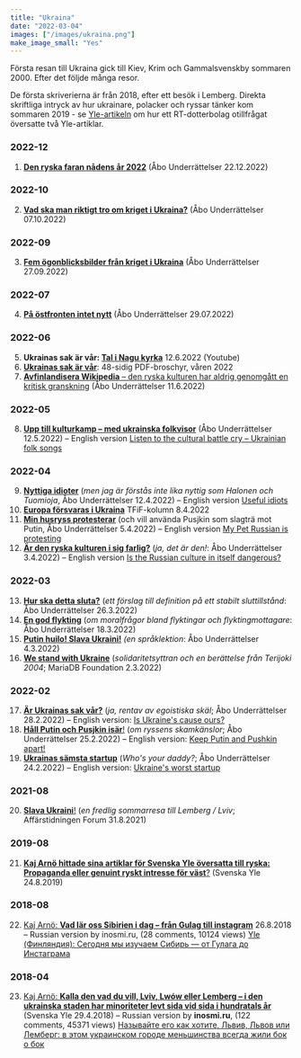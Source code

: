 ```yaml
---
title: "Ukraina"
date: "2022-03-04"
images: ["/images/ukraina.png"]
make_image_small: "Yes"
---
```


Första resan till Ukraina gick till Kiev, Krim och Gammalsvenskby sommaren 2000. Efter det följde många resor.

De första skriverierna är från 2018, efter ett besök i Lemberg. Direkta skriftliga intryck av hur ukrainare, polacker och ryssar tänker kom sommaren 2019 - se [Yle-artikeln](https://svenska.yle.fi/artikel/2019/08/24/kaj-arno-hittade-sina-artiklar-for-svenska-yle-oversatta-till-ryska-propaganda) om hur ett RT-dotterbolag otillfrågat översatte två Yle-artiklar.

### 2022-12
1. **[Den ryska faran nådens år 2022](https://abounderrattelser.fi/den-ryska-faran-nadens-ar-2022/)** (Åbo Underrättelser 22.12.2022)

### 2022-10
2. **[Vad ska man riktigt tro om kriget i Ukraina?](https://abounderrattelser.fi/vad-ska-man-riktigt-tro-om-kriget-i-ukraina/)** (Åbo Underrättelser 07.10.2022) 

### 2022-09

3. **[Fem ögonblicksbilder från kriget i Ukraina](https://abounderrattelser.fi/fem-ogonblicksbilder-fran-kriget-i-ukraina/)** (Åbo Underrättelser 27.09.2022)

### 2022-07

4. **[På östfronten intet nytt](https://abounderrattelser.fi/pa-ostfronten-intet-nytt/)** (Åbo Underrättelser 29.07.2022) 

### 2022-06

5. **Ukrainas sak är vår: [Tal i Nagu kyrka](https://youtu.be/VarF_VVckEE)** 12.6.2022 (Youtube)
2. **[Ukrainas sak är vår](https://kaj.arno.fi/ukrainas-sak/)**: 48-sidig PDF-broschyr, våren 2022
3. [**Avfinlandisera Wikipedia** – den ryska kulturen har aldrig genomgått en kritisk granskning](https://abounderrattelser.fi/avfinlandisera-wikipedia-den-ryska-kulturen-har-aldrig-genomgatt-en-kritisk-granskning/) (Åbo Underrättelser 11.6.2022)

### 2022-05

8. **[Upp till kulturkamp – med ukrainska folkvisor](https://abounderrattelser.fi/upp-till-kulturkamp-med-ukrainska-folkvisor/)** (Åbo Underrättelser 12.5.2022) – English version [Listen to the cultural battle cry – Ukrainian folk songs](https://www.facebook.com/kajarno/posts/pfbid02J5jnxtwDpyZQqnVDxupHYzdZyN3xe4oDFDDZPWdZa8VhjBt8Z1Axzt3vPCcDQe9l)


### 2022-04

9. **[Nyttiga idioter](https://abounderrattelser.fi/nyttiga-idioter/)** (_men jag är förstås inte lika nyttig som Halonen och Tuomioja_, Åbo Underrättelser 12.4.2022) – English version [Useful idiots](https://www.facebook.com/kajarno/posts/10224161383094785)
6. **[Europa försvaras i Ukraina](https://tfif.fi/europa-forsvaras-i-ukraina/)** TFiF-kolumn 8.4.2022
7. **[Min husryss protesterar](https://abounderrattelser.fi/min-husryss-protesterar/)** (och vill använda Pusjkin som slagträ mot Putin, Åbo Underrättelser 5.4.2022) – English version [My Pet Russian is protesting](https://www.facebook.com/kajarno/posts/10224128762519291)
8. **[Är den ryska kulturen i sig farlig?](https://abounderrattelser.fi/ar-den-ryska-kulturen-i-sig-farlig/)** (_ja, det är den!_: Åbo Underrättelser 3.4.2022) – English version [Is the Russian culture in itself dangerous?](https://www.facebook.com/kajarno/posts/10224119322603299)


### 2022-03

13. **[Hur ska detta sluta?](https://abounderrattelser.fi/hur-ska-detta-sluta/)** (_ett förslag till definition på ett stabilt sluttillstånd_: Åbo Underrättelser 26.3.2022)
10. **[En god flykting](https://abounderrattelser.fi/en-god-flykting/)** (_om moralfrågor bland flyktingar och flyktingmottagare_: Åbo Underrättelser 18.3.2022)
11. [**Putin huilo! Slava Ukraini!**](https://abounderrattelser.fi/putin-huilo-slava-ukraini/) _(en språklektion_: Åbo Underrättelser 4.3.2022)
12. [**We stand with Ukraine**](https://mariadb.org/we-stand-with-ukraine/) (_solidaritetsyttran och en berättelse från Terijoki 2004_; MariaDB Foundation 2.3.2022)

### 2022-02

17. [**Är Ukrainas sak vår?**](https://abounderrattelser.fi/ar-ukrainas-sak-var/) (_ja, rentav av egoistiska skäl_; Åbo Underrättelser 28.2.2022) – English version: [Is Ukraine's cause ours?](https://www.facebook.com/kajarno/posts/10223962127793527)
14. [**Håll Putin och Pusjkin isär**!](https://abounderrattelser.fi/hall-putin-och-pusjkin-isar/) (_om ryssens skamkänslor_; Åbo Underrättelser 25.2.2022) – English version: [Keep Putin and Pushkin apart!](https://www.facebook.com/kajarno/posts/10223946730808612)
15. [**Ukrainas sämsta startup**](https://abounderrattelser.fi/ukrainas-samsta-startup/) (_Who's your daddy?_; Åbo Underrättelser 24.2.2022) – English version: [Ukraine's worst startup](https://www.facebook.com/kajarno/posts/10223940368889568)

### 2021-08

20. [**Slava Ukraini**!](https://www.forum-mag.fi/slava-ukraini) (_en fredlig sommarresa till Lemberg / Lviv_; Affärstidningen Forum 31.8.2021)

### 2019-08

21. [**Kaj Arnö hittade sina artiklar för Svenska Yle översatta till ryska: Propaganda eller genuint ryskt intresse för väst**?](https://svenska.yle.fi/artikel/2019/08/24/kaj-arno-hittade-sina-artiklar-for-svenska-yle-oversatta-till-ryska-propaganda) (Svenska Yle 24.8.2019)

### 2018-08

22. [Kaj Arnö: **Vad lär oss Sibirien i dag – från Gulag till instagram**](https://svenska.yle.fi/artikel/2018/08/26/kaj-arno-vad-lar-oss-sibirien-i-dag-fran-gulag-till-instagram) 26.8.2018 – Russian version by inosmi.ru, (28 comments, 10124 views) [Yle (Финляндия): Сегодня мы изучаем Сибирь — от Гулага до Инстаграма](https://inosmi.ru/20180918/243253890.html)

### 2018-04

23. [Kaj Arnö: **Kalla den vad du vill, Lviv, Lwów eller Lemberg – i den ukrainska staden har minoriteter levt sida vid sida i hundratals år**](https://svenska.yle.fi/artikel/2018/04/29/kaj-arno-kalla-den-vad-du-vill-lviv-lwow-eller-lemberg-i-den-ukrainska-staden-har) (Svenska Yle 29.4.2018) – Russian version by **inosmi.ru**, (122 comments, 45371 views) [Называйте его как хотите, Львив, Львов или Лемберг: в этом украинском городе меньшинства всегда жили бок о бок](https://inosmi.ru/20180513/242195236.html)
